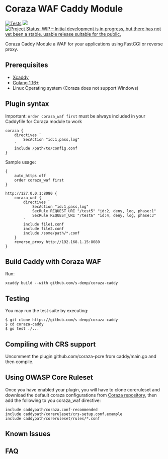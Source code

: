 # Coraza WAF Caddy Module

[![Tests](https://github.com/s-demp/coraza-caddy/actions/workflows/tests.yml/badge.svg)](https://github.com/s-demp/coraza-caddy/actions/workflows/tests.yml)
<a href="https://pkg.go.dev/github.com/s-demp/coraza-caddy" target="_blank"><img src="https://img.shields.io/badge/godoc-reference-blue.svg"></a>
[![Project Status: WIP – Initial development is in progress, but there has not yet been a stable, usable release suitable for the public.](https://www.repostatus.org/badges/latest/wip.svg)](https://www.repostatus.org/#wip)

Coraza Caddy Module a WAF for your applications using FastCGI or reverse proxy.

## Prerequisites

* [Xcaddy](https://github.com/caddyserver/xcaddy#install)
* [Golang 1.16+](https://golang.org/doc/install)
* Linux Operating system (Coraza does not support Windows)

## Plugin syntax

Important: `order coraza_waf first` must be always included in your Caddyfile for Coraza module to work
```
coraza {
	directives `
		SecAction "id:1,pass,log"
	`
	include /path/to/config.conf
}
```

Sample usage:

```
{
    auto_https off
    order coraza_waf first
}

http://127.0.0.1:8080 {
	coraza_waf {
		directives `
			SecAction "id:1,pass,log"
			SecRule REQUEST_URI "/test5" "id:2, deny, log, phase:1"
			SecRule REQUEST_URI "/test6" "id:4, deny, log, phase:3"
		`
		include file1.conf 
		include file2.conf
		include /some/path/*.conf
	}
	reverse_proxy http://192.168.1.15:8080
}
```

## Build Caddy with Coraza WAF

Run:

```
xcaddy build --with github.com/s-demp/coraza-caddy
```

## Testing

You may run the test suite by executing:

```
$ git clone https://github.com/s-demp/coraza-caddy
$ cd coraza-caddy
$ go test ./...`
```

## Compiling with CRS support

Uncomment the plugin github.com/coraza-pcre from caddy/main.go and then compile.

## Using OWASP Core Ruleset

Once you have enabled your plugin, you will have to clone coreruleset and download the default coraza configurations from [Coraza repository](https://raw.githubusercontent.com/corazawaf/coraza/v2/master/coraza.conf-recommended), then add the following to you coraza_waf directive:

```
include caddypath/coraza.conf-recommended
include caddypath/coreruleset/crs-setup.conf.example
include caddypath/coreruleset/rules/*.conf
```

## Known Issues


## FAQ

